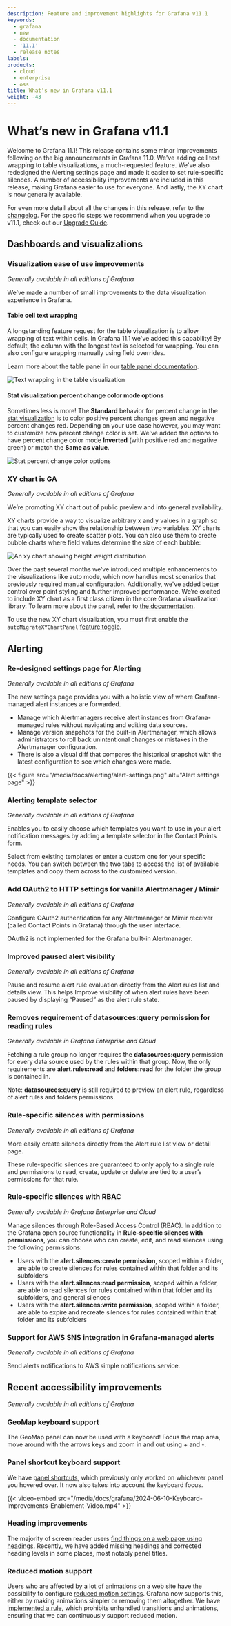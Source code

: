 ```yaml
---
description: Feature and improvement highlights for Grafana v11.1
keywords:
  - grafana
  - new
  - documentation
  - '11.1'
  - release notes
labels:
products:
  - cloud
  - enterprise
  - oss
title: What's new in Grafana v11.1
weight: -43
---
```


<!-- vale GoogleWe = NO -->
<!-- vale We = NO -->

# What’s new in Grafana v11.1

Welcome to Grafana 11.1! This release contains some minor improvements following on the big announcements in Grafana 11.0. We've adding cell text wrapping to table visualizations, a much-requested feature. We've also redesigned the Alerting settings page and made it easier to set rule-specific silences. A number of accessibility improvements are included in this release, making Grafana easier to use for everyone. And lastly, the XY chart is now generally available.

<!-- {{< youtube id=" " >}} -->

For even more detail about all the changes in this release, refer to the [changelog](https://github.com/grafana/grafana/blob/main/CHANGELOG.md). For the specific steps we recommend when you upgrade to v11.1, check out our [Upgrade Guide](https://grafana.com/docs/grafana/<GRAFANA_VERSION>/upgrade-guide/upgrade-v11.1/).

<!-- ## Breaking changes

For Grafana v11.0, we've also provided a list of [breaking changes](https://grafana.com/docs/grafana/<GRAFANA_VERSION>/breaking-changes/breaking-changes-v11-0) to help you upgrade with greater confidence. For information about these along with guidance on how to proceed, refer to [Breaking changes in Grafana v11.0](https://grafana.com/docs/grafana/<GRAFANA_VERSION>/breaking-changes/breaking-changes-v11-0/).-->

## Dashboards and visualizations

### Visualization ease of use improvements

<!-- Drew Slobodnjak, Kyle Cunningham -->

_Generally available in all editions of Grafana_

We’ve made a number of small improvements to the data visualization experience in Grafana.

#### Table cell text wrapping

A longstanding feature request for the table visualization is to allow wrapping of text within cells. In Grafana 11.1 we've added this capability! By default, the column with the longest text is selected for wrapping. You can also configure wrapping manually using field overrides.

Learn more about the table panel in our [table panel documentation](https://grafana.com/docs/grafana/<GRAFANA_VERSION>/panels-visualizations/visualizations/table/).

![Text wrapping in the table visualization](/media/docs/grafana/gif-grafana-11-1-text-wrapping.gif)

#### Stat visualization percent change color mode options

Sometimes less is more! The **Standard** behavior for percent change in the [stat visualization](https://grafana.com/docs/grafana/<GRAFANA_VERSION>/panels-visualizations/visualizations/stat/#show-percent-change) is to color positive percent changes green and negative percent changes red. Depending on your use case however, you may want to customize how percent change color is set. We've added the options to have percent change color mode **Inverted** (with positive red and negative green) or match the **Same as value**.

![Stat percent change color options](/media/docs/grafana/gif-grafana-11-1-stat-percent-change-color-options.gif)

### XY chart is GA

<!-- Leon Sorokin -->

_Generally available in all editions of Grafana_

We’re promoting XY chart out of public preview and into general availability.

XY charts provide a way to visualize arbitrary x and y values in a graph so that you can easily show the relationship between two variables. XY charts are typically used to create scatter plots. You can also use them to create bubble charts where field values determine the size of each bubble:

![An xy chart showing height weight distribution](/media/docs/grafana/panels-visualizations/screenshot-xy-charts-v11.0.png)

Over the past several months we’ve introduced multiple enhancements to the visualizations like auto mode, which now handles most scenarios that previously required manual configuration. Additionally, we've added better control over point styling and further improved performance. We’re excited to include XY chart as a first class citizen in the core Grafana visualization library. To learn more about the panel, refer to [the documentation](https://grafana.com/docs/grafana/<GRAFANA_VERSION>/panels-visualizations/visualizations/xy-chart/).

To use the new XY chart visualization, you must first enable the `autoMigrateXYChartPanel` [feature toggle](https://grafana.com/docs/grafana/<GRAFANA_VERSION>/setup-grafana/configure-grafana/feature-toggles/).

## Alerting

### Re-designed settings page for Alerting

<!-- Gilles -->

_Generally available in all editions of Grafana_

The new settings page provides you with a holistic view of where Grafana-managed alert instances are forwarded.

- Manage which Alertmanagers receive alert instances from Grafana-managed rules without navigating and editing data sources.
- Manage version snapshots for the built-in Alertmanager, which allows administrators to roll back unintentional changes or mistakes in the Alertmanager configuration.
- There is also a visual diff that compares the historical snapshot with the latest configuration to see which changes were made.

{{< figure src="/media/docs/alerting/alert-settings.png" alt="Alert settings page" >}}

### Alerting template selector

<!-- Sonia Aguilar -->

_Generally available in all editions of Grafana_

Enables you to easily choose which templates you want to use in your alert notification messages by adding a template selector in the Contact Points form.

Select from existing templates or enter a custom one for your specific needs. You can switch between the two tabs to access the list of available templates and copy them across to the customized version.

### Add OAuth2 to HTTP settings for vanilla Alertmanager / Mimir

<!-- Gilles -->

_Generally available in all editions of Grafana_

Configure OAuth2 authentication for any Alertmanager or Mimir receiver (called Contact Points in Grafana) through the user interface.

OAuth2 is not implemented for the Grafana built-in Alertmanager.

### Improved paused alert visibility

<!-- Tom Ratcliffe -->

_Generally available in all editions of Grafana_

Pause and resume alert rule evaluation directly from the Alert rules list and details view. This helps Improve visibility of when alert rules have been paused by displaying “Paused” as the alert rule state.

### Removes requirement of datasources:query permission for reading rules

<!-- William Wernert -->

_Generally available in Grafana Enterprise and Cloud_

Fetching a rule group no longer requires the **datasources:query** permission for every data source used by the rules within that group. Now, the only requirements are **alert.rules:read** and **folders:read** for the folder the group is contained in.

Note: **datasources:query** is still required to preview an alert rule, regardless of alert rules and folders permissions.

### Rule-specific silences with permissions

<!-- Tom Ratcliffe -->

_Generally available in all editions of Grafana_

More easily create silences directly from the Alert rule list view or detail page.

These rule-specific silences are guaranteed to only apply to a single rule and permissions to read, create, update or delete are tied to a user’s permissions for that rule.

### Rule-specific silences with RBAC

<!-- Tom Ratcliffe -->

_Generally available in Grafana Enterprise and Cloud_

Manage silences through Role-Based Access Control (RBAC). In addition to the Grafana open source functionality in **Rule-specific silences with permissions**, you can choose who can create, edit, and read silences using the following permissions:

- Users with the **alert.silences:create permission**, scoped within a folder, are able to create silences for rules contained within that folder and its subfolders
- Users with the **alert.silences:read permission**, scoped within a folder, are able to read silences for rules contained within that folder and its subfolders, and general silences
- Users with the **alert.silences:write permission**, scoped within a folder, are able to expire and recreate silences for rules contained within that folder and its subfolders

### Support for AWS SNS integration in Grafana-managed alerts

<!-- Yuri Tseretyan -->

_Generally available in all editions of Grafana_

Send alerts notifications to AWS simple notifications service.

## Recent accessibility improvements

<!-- #grafana-frontend-platform,Tobias Skarhed -->

_Generally available in all editions of Grafana_

### GeoMap keyboard support

The GeoMap panel can now be used with a keyboard! Focus the map area, move around with the arrows keys and zoom in and out using + and -.

### Panel shortcut keyboard support

We have [panel shortcuts](https://grafana.com/docs/grafana/<GRAFANA_VERSION>/dashboards/use-dashboards/#keyboard-shortcuts), which previously only worked on whichever panel you hovered over. It now also takes into account the keyboard focus.

{{< video-embed src="/media/docs/grafana/2024-06-10-Keyboard-Improvements-Enablement-Video.mp4" >}}

### Heading improvements

The majority of screen reader users [find things on a web page using headings](https://webaim.org/projects/screenreadersurvey10/#finding). Recently, we have added missing headings and corrected heading levels in some places, most notably panel titles.

### Reduced motion support

Users who are affected by a lot of animations on a web site have the possibility to configure [reduced motion settings](https://developer.mozilla.org/en-US/docs/Web/CSS/@media/prefers-reduced-motion). Grafana now supports this, either by making animations simpler or removing them altogether. We have [implemented a rule](https://github.com/grafana/grafana/tree/main/packages/grafana-eslint-rules#no-unreduced-motion), which prohibits unhandled transitions and animations, ensuring that we can continuously support reduced motion.
